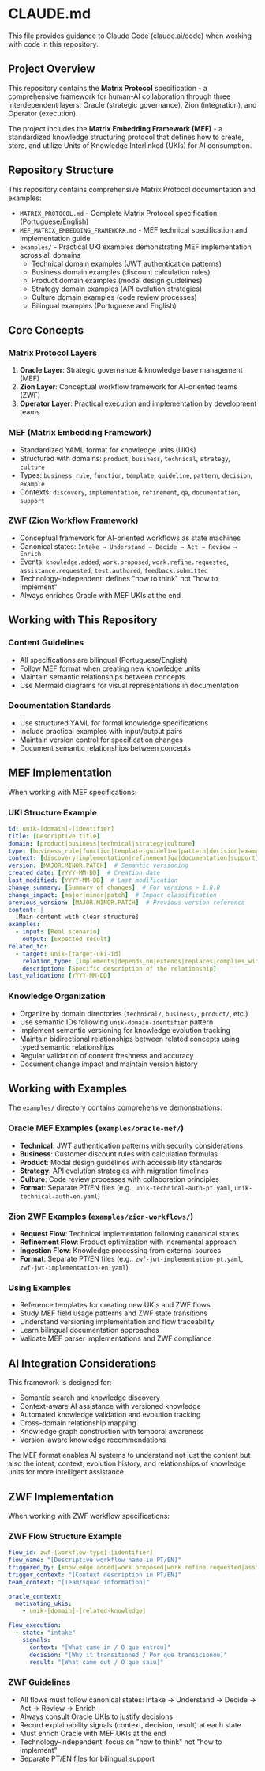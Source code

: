 # CLAUDE.md

This file provides guidance to Claude Code (claude.ai/code) when working with code in this repository.

## Project Overview

This repository contains the **Matrix Protocol** specification - a comprehensive framework for human-AI collaboration through three interdependent layers: Oracle (strategic governance), Zion (integration), and Operator (execution).

The project includes the **Matrix Embedding Framework (MEF)** - a standardized knowledge structuring protocol that defines how to create, store, and utilize Units of Knowledge Interlinked (UKIs) for AI consumption.

## Repository Structure

This repository contains comprehensive Matrix Protocol documentation and examples:

- `MATRIX_PROTOCOL.md` - Complete Matrix Protocol specification (Portuguese/English)
- `MEF_MATRIX_EMBEDDING_FRAMEWORK.md` - MEF technical specification and implementation guide
- `examples/` - Practical UKI examples demonstrating MEF implementation across all domains
  - Technical domain examples (JWT authentication patterns)
  - Business domain examples (discount calculation rules)
  - Product domain examples (modal design guidelines)
  - Strategy domain examples (API evolution strategies)
  - Culture domain examples (code review processes)
  - Bilingual examples (Portuguese and English)

## Core Concepts

### Matrix Protocol Layers
1. **Oracle Layer**: Strategic governance & knowledge base management (MEF)
2. **Zion Layer**: Conceptual workflow framework for AI-oriented teams (ZWF)
3. **Operator Layer**: Practical execution and implementation by development teams

### MEF (Matrix Embedding Framework)
- Standardized YAML format for knowledge units (UKIs)
- Structured with domains: `product`, `business`, `technical`, `strategy`, `culture`
- Types: `business_rule`, `function`, `template`, `guideline`, `pattern`, `decision`, `example`
- Contexts: `discovery`, `implementation`, `refinement`, `qa`, `documentation`, `support`

### ZWF (Zion Workflow Framework)
- Conceptual framework for AI-oriented workflows as state machines
- Canonical states: `Intake → Understand → Decide → Act → Review → Enrich`
- Events: `knowledge.added`, `work.proposed`, `work.refine.requested`, `assistance.requested`, `test.authored`, `feedback.submitted`
- Technology-independent: defines "how to think" not "how to implement"
- Always enriches Oracle with MEF UKIs at the end

## Working with This Repository

### Content Guidelines
- All specifications are bilingual (Portuguese/English)
- Follow MEF format when creating new knowledge units
- Maintain semantic relationships between concepts
- Use Mermaid diagrams for visual representations in documentation

### Documentation Standards
- Use structured YAML for formal knowledge specifications
- Include practical examples with input/output pairs
- Maintain version control for specification changes
- Document semantic relationships between concepts

## MEF Implementation

When working with MEF specifications:

### UKI Structure Example
```yaml
id: unik-[domain]-[identifier]
title: [Descriptive title]
domain: [product|business|technical|strategy|culture]
type: [business_rule|function|template|guideline|pattern|decision|example]
context: [discovery|implementation|refinement|qa|documentation|support]
version: [MAJOR.MINOR.PATCH]  # Semantic versioning
created_date: [YYYY-MM-DD]  # Creation date
last_modified: [YYYY-MM-DD]  # Last modification
change_summary: [Summary of changes]  # For versions > 1.0.0
change_impact: [major|minor|patch]  # Impact classification
previous_version: [MAJOR.MINOR.PATCH]  # Previous version reference
content: |
  [Main content with clear structure]
examples:
  - input: [Real scenario]
    output: [Expected result]
related_to:
  - target: unik-[target-uki-id]
    relation_type: [implements|depends_on|extends|replaces|complies_with|conflicts_with|derives_from|relates_to]
    description: [Specific description of the relationship]
last_validation: [YYYY-MM-DD]
```

### Knowledge Organization
- Organize by domain directories (`technical/`, `business/`, `product/`, etc.)
- Use semantic IDs following `unik-domain-identifier` pattern
- Implement semantic versioning for knowledge evolution tracking
- Maintain bidirectional relationships between related concepts using typed semantic relationships
- Regular validation of content freshness and accuracy
- Document change impact and maintain version history

## Working with Examples

The `examples/` directory contains comprehensive demonstrations:

### Oracle MEF Examples (`examples/oracle-mef/`)
- **Technical**: JWT authentication patterns with security considerations
- **Business**: Customer discount rules with calculation formulas
- **Product**: Modal design guidelines with accessibility standards
- **Strategy**: API evolution strategies with migration timelines
- **Culture**: Code review processes with collaboration principles
- **Format**: Separate PT/EN files (e.g., `unik-technical-auth-pt.yaml`, `unik-technical-auth-en.yaml`)

### Zion ZWF Examples (`examples/zion-workflows/`)
- **Request Flow**: Technical implementation following canonical states
- **Refinement Flow**: Product optimization with incremental approach
- **Ingestion Flow**: Knowledge processing from external sources
- **Format**: Separate PT/EN files (e.g., `zwf-jwt-implementation-pt.yaml`, `zwf-jwt-implementation-en.yaml`)

### Using Examples
- Reference templates for creating new UKIs and ZWF flows
- Study MEF field usage patterns and ZWF state transitions
- Understand versioning implementation and flow traceability
- Learn bilingual documentation approaches
- Validate MEF parser implementations and ZWF compliance

## AI Integration Considerations

This framework is designed for:
- Semantic search and knowledge discovery
- Context-aware AI assistance with versioned knowledge
- Automated knowledge validation and evolution tracking
- Cross-domain relationship mapping
- Knowledge graph construction with temporal awareness
- Version-aware knowledge recommendations

The MEF format enables AI systems to understand not just the content but also the intent, context, evolution history, and relationships of knowledge units for more intelligent assistance.

## ZWF Implementation

When working with ZWF workflow specifications:

### ZWF Flow Structure Example
```yaml
flow_id: zwf-[workflow-type]-[identifier]
flow_name: "[Descriptive workflow name in PT/EN]"
triggered_by: [knowledge.added|work.proposed|work.refine.requested|assistance.requested|test.authored|feedback.submitted]
trigger_context: "[Context description in PT/EN]"
team_context: "[Team/squad information]"

oracle_context:
  motivating_ukis:
    - unik-[domain]-[related-knowledge]

flow_execution:
  - state: "intake"
    signals:
      context: "[What came in / O que entrou]"
      decision: "[Why it transitioned / Por que transicionou]" 
      result: "[What came out / O que saiu]"
```

### ZWF Guidelines
- All flows must follow canonical states: Intake → Understand → Decide → Act → Review → Enrich
- Always consult Oracle UKIs to justify decisions
- Record explainability signals (context, decision, result) at each state
- Must enrich Oracle with MEF UKIs at the end
- Technology-independent: focus on "how to think" not "how to implement"
- Separate PT/EN files for bilingual support